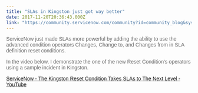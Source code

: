 ```yaml
---
title: "SLAs in Kingston just got way better"
date: 2017-11-20T20:36:43.000Z
link: "https://community.servicenow.com/community?id=community_blog&sys_id=9e5da629dbd0dbc01dcaf3231f96198c"
---
```

<p style="font-family: arial, sans-serif; color: #666666;">ServiceNow just made SLAs more powerful by adding the ability to use the advanced condition operators Changes, Change to, and Changes from in SLA definition reset conditions.</p><p></p><p style="font-family: arial, sans-serif; color: #666666;">In the video below, I demonstrate the one of the new Reset Condition's operators using a sample incident in Kingston.</p><p style="font-family: arial, sans-serif; color: #666666;"></p><p style="font-family: arial, sans-serif; color: #666666;"><a href="https://youtu.be/YrVBaGWafc8" title="https://youtu.be/YrVBaGWafc8">ServiceNow - The Kingston Reset Condition Takes SLAs to The Next Level - YouTube</a> </p>